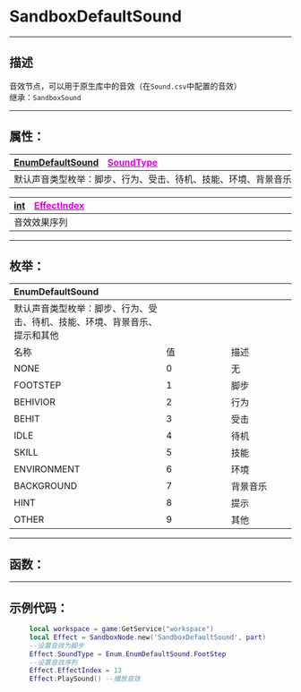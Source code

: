 # SandboxDefaultSound
------------------------------------------------------------------------------------------
## 描述

音效节点，可以用于原生库中的音效（在`Sound.csv`中配置的音效）<br>
继承：`SandboxSound`

------------------------------------------------------------------------------------------
## 属性：

|<div style="width:925px">[EnumDefaultSound](/Api/Enumerate/Sound/EnumDefaultSound.md)&emsp;[<font color="dd00dd">SoundType</font>](/Api/Class/Sound/SandboxDefaultSound_F/SoundType.md)</div>|
|:---|
|默认声音类型枚举：脚步、行为、受击、待机、技能、环境、背景音乐、提示和其他。见枚举[`EnumDefaultSound`](/Api/Enumerate/Sound/EnumDefaultSound.md)|

|<div style="width:925px"> [int](/Api/DataType/Int.md)&emsp;[<font color="dd00dd">EffectIndex</font>](/Api/Class/Sound/SandboxDefaultSound_F/EffectIndex.md)</div>|
|:---|
|音效效果序列|

------------------------------------------------------------------------------------------
## 枚举：

|<div style="width:200px">EnumDefaultSound</div>|<div style="width:100px"></div>|<div style="width:100px"></div>|
|:---   |:---|:---|
|默认声音类型枚举：脚步、行为、受击、待机、技能、环境、背景音乐、提示和其他|
|名称   |值  |描述|
|NONE   |0   |无|
|FOOTSTEP|1   |脚步|
|BEHIVIOR  |2   |行为|
|BEHIT  |3   |受击|
|IDLE  |4   |待机|
|SKILL  |5   |技能|
|ENVIRONMENT  |6   |环境|
|BACKGROUND  |7   |背景音乐|
|HINT  |8   |提示|
|OTHER  |9   |其他|

------------------------------------------------------------------------------------------
## 函数：

------------------------------------------------------------------------------------------
## 示例代码：

```lua
	 local workspace = game:GetService("workspace")
	 local Effect = SandboxNode.new('SandboxDefaultSound', part)
	 --设置音效为脚步
	 Effect.SoundType = Enum.EnumDefaultSound.FootStep
	 --设置音效序列
	 Effect.EffectIndex = 13
	 Effect:PlaySound() --播放音效
 ```